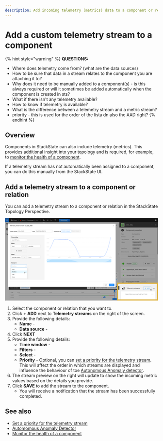 ```yaml
---
description: Add incoming telemetry (metrics) data to a component or relation.
---
```


# Add a custom telemetry stream to a component

{% hint style="warning" %}
**QUESTIONS:**
- Where does telemetry come from? (what are the data sources)
- How to be sure that data in a stream relates to the component you are attaching it to?
- Why does it need to be manually added to a component(s) - is this always required or will it sometimes be added automatically when the component is created in sts?
- What if there isn't any telemetry available?
- How to know if telemetry is available?
- What is the difference between a telemetry stream and a metric stream?
- priority - this is used for the order of the lista dn also the AAD right?
{% endhint %}

## Overview

Components in StackState can also include telemetry \(metrics\). This provides additional insight into your topology and is required, for example, to [monitor the health of a component](/use/health-state-and-alerts/create-a-health-check.md).

If a telemetry stream has not automatically been assigned to a component, you can do this manually from the StackState UI.

## Add a telemetry stream to a component or relation

You can add a telemetry stream to a component or relation in the StackState Topology Perspective.

![Add a telemetry stream to a component or relation](/.gitbook/assets/v41_add_telemetry_stream.png)

1. Select the component or relation that you want to.
2. Click **+ ADD** next to **Telemetry streams** on the right of the screen.
3. Provide the following details:
    - **Name** - 
    - **Data source** - 
4. Click **NEXT**
5. Provide the following details:
    - **Time window** - 
    - **Filters** - 
    - **Select** - 
    - **Priority** - Optional, you can [set a priority for the telemetry stream](/configure/telemetry/how_to_use_the_priority_field_for_components.md). This will affect the order in which streams are displayed and influence the behaviour of toe [Autonomous Anomaly detector](/stackpacks/add-ons/aad.md).
6. The stream preview on the right will update to show the incoming metric values based on the details you provide.
7. Click **SAVE** to add the stream to the component.
    - You will receive a notification that the stream has been successfully completed. 

## See also

- [Set a priority for the telemetry stream](/configure/telemetry/how_to_use_the_priority_field_for_components.md)
- [Automomous Anomaly Detector](/stackpacks/add-ons/aad.md)
- [Monitor the health of a component](/use/health-state-and-alerts/create-a-health-check.md)